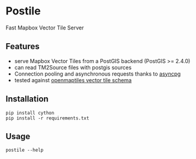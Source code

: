 # Postile 

Fast Mapbox Vector Tile Server

## Features

- serve Mapbox Vector Tiles from a PostGIS backend (PostGIS >= 2.4.0)
- can read TM2Source files with postgis sources
- Connection pooling and asynchronous requests thanks to [asyncpg](https://github.com/MagicStack/asyncpg)
- tested against [openmaptiles vector tile schema](https://github.com/openmaptiles/openmaptiles)

## Installation 

    pip install cython
    pip install -r requirements.txt

## Usage 

    postile --help

